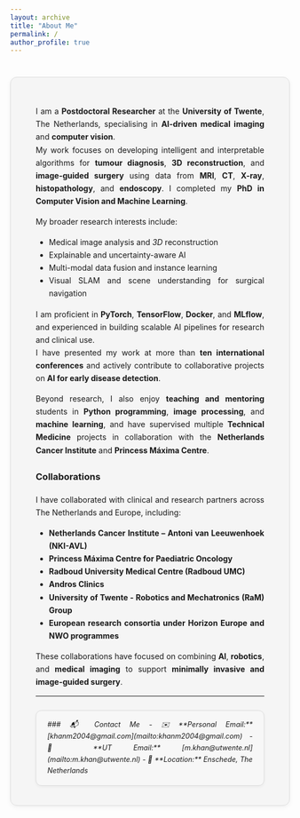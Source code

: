 ```yaml
---
layout: archive
title: "About Me"
permalink: /
author_profile: true
---
```


<!-- Inline dark-mode style -->
<style>
  @media (prefers-color-scheme: dark) {
    .about-box {
      background-color: rgba(20, 20, 20, 0.9) !important;
      border-color: rgba(255, 255, 255, 0.15) !important;
      color: #eee !important;
      box-shadow: 0 3px 8px rgba(255,255,255,0.05) !important;
    }
    .about-box a {
      color: #aad4ff !important;
    }
    .contact-box {
      background-color: rgba(40, 40, 40, 0.9) !important;
      border-color: rgba(255, 255, 255, 0.15) !important;
      color: #ddd !important;
    }
  }
</style>

<!-- Light/dark adaptive container -->
<div class="about-box" style="
  background-color: rgba(245, 245, 245, 0.95);
  border: 1px solid #ddd;
  border-radius: 12px;
  padding: 35px 45px;
  margin: 40px auto;
  max-width: 950px;
  box-shadow: 0 3px 8px rgba(0,0,0,0.05);
  text-align: justify;
  text-justify: inter-word;
  line-height: 1.65;
">
  
  
<div style="text-align:justify; text-justify:inter-word;" markdown="1">

I am a **Postdoctoral Researcher** at the **University of Twente**, The Netherlands, specialising in **AI-driven medical imaging** and **computer vision**.  
My work focuses on developing intelligent and interpretable algorithms for **tumour diagnosis**, **3D reconstruction**, and **image-guided surgery** using data from **MRI**, **CT**, **X-ray**, **histopathology**, and **endoscopy**. I completed my **PhD in Computer Vision and Machine Learning**.

My broader research interests include:
- Medical image analysis and _3D_ reconstruction  
- Explainable and uncertainty-aware AI  
- Multi-modal data fusion and instance learning  
- Visual SLAM and scene understanding for surgical navigation  

I am proficient in **PyTorch**, **TensorFlow**, **Docker**, and **MLflow**, and experienced in building scalable AI pipelines for research and clinical use.  
I have presented my work at more than **ten international conferences** and actively contribute to collaborative projects on **AI for early disease detection**.

Beyond research, I also enjoy **teaching and mentoring** students in **Python programming**, **image processing**, and **machine learning**, and have supervised multiple **Technical Medicine** projects in collaboration with the **Netherlands Cancer Institute** and **Princess Máxima Centre**.

### Collaborations
I have collaborated with clinical and research partners across The Netherlands and Europe, including:
- **Netherlands Cancer Institute – Antoni van Leeuwenhoek (NKI-AVL)**  
- **Princess Máxima Centre for Paediatric Oncology**  
- **Radboud University Medical Centre (Radboud UMC)**  
- **Andros Clinics**  
- **University of Twente - Robotics and Mechatronics (RaM) Group**  
- **European research consortia under Horizon Europe and NWO programmes**

These collaborations have focused on combining **AI**, **robotics**, and **medical imaging** to support **minimally invasive and image-guided surgery**.

</div>

---
<div style="background-color:#f7f7f7; border:1px solid #ddd; border-radius:10px; padding:15px 20px; margin-top:25px; font-size:0.9em; font-style:italic; box-shadow:0 2px 5px rgba(0,0,0,0.05);" markdown="1">
### 📬 Contact Me
- ✉️ **Personal Email:** [khanm2004@gmail.com](mailto:khanm2004@gmail.com)  
- 📧 **UT Email:** [m.khan@utwente.nl](mailto:m.khan@utwente.nl)  
- 📍 **Location:** Enschede, The Netherlands
</div>

</div>

